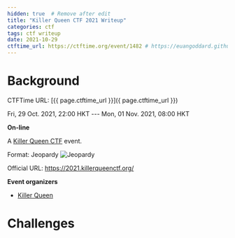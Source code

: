 ```yaml
---
hidden: true  # Remove after edit
title: "Killer Queen CTF 2021 Writeup"
categories: ctf
tags: ctf writeup
date: 2021-10-29
ctftime_url: https://ctftime.org/event/1482 # https://euangoddard.github.io/clipboard2markdown/
---
```

# Background
CTFTime URL: [{{ page.ctftime_url }}]({ page.ctftime_url }})

Fri, 29 Oct. 2021, 22:00 HKT --- Mon, 01 Nov. 2021, 08:00 HKT

**On-line**

A [Killer Queen CTF](https://ctftime.org/ctf/687) event.

Format: Jeopardy ![Jeopardy](https://ctftime.org/static/images/ct/1.png)

Official URL: <https://2021.killerqueenctf.org/>

**Event organizers [](https://ctftime.org/for-organizers/)**

-   [Killer Queen](https://ctftime.org/team/89667)

# Challenges
